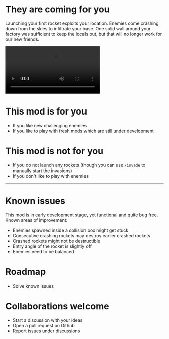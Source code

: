 # They are coming for you

Launching your first rocket exploits your location. Enemies come crashing down from the skies to infiltrate your base. One solid wall around your factory was sufficient to keep the locals out, but that will no longer work for our new friends.

![Invasion concept](https://i.imgur.com/veAedxd.mp4)

# This mod is for you

-   If you like new challenging enemies
-   If you like to play with fresh mods which are still under development

# This mod is not for you

-   If you do not launch any rockets (though you can use `/invade` to manually start the invasions)
-   If you don't like to play with enemies

---

# Known issues

This mod is in early development stage, yet functional and quite bug free. Known areas of improvement:

-   Enemies spawned inside a collision box might get stuck
-   Consecutive crashing rockets may destroy earlier crashed rockets
-   Crashed rockets might not be destructible
-   Entry angle of the rocket is slightly off
-   Enemies need to be balanced

# Roadmap

-   Solve known issues

# Collaborations welcome

-   Start a discussion with your ideas
-   Open a pull request on Github
-   Report issues under discussions
